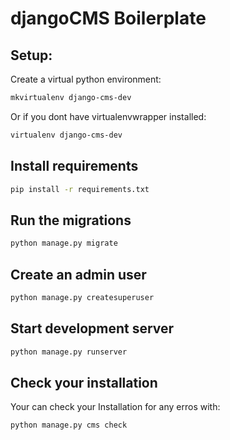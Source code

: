 # djangoCMS Boilerplate

## Setup:

Create a virtual python environment:

```bash
mkvirtualenv django-cms-dev
```

Or if you dont have virtualenvwrapper installed:

```bash
virtualenv django-cms-dev
```

## Install requirements

```bash
pip install -r requirements.txt
```

## Run the migrations

```bash
python manage.py migrate
```

## Create an admin user

```bash
python manage.py createsuperuser
```

## Start development server

```bash
python manage.py runserver
```

## Check your installation

Your can check your Installation for any erros with:

```bash
python manage.py cms check
```
